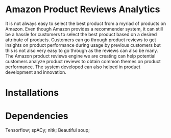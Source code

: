 # Amazon Product Reviews Analytics
It is not always easy to select the best product from a myriad of products on Amazon. Even though Amazon provides a recommender system, it can still be a hassle for customers to select the best product based on a desired attribute of products. Customers can go through product reviews to get insights on product performance during usage by previous customers but this is not also very easy to go through as the reviews can also be many. The Amazon product reviews engine we are creating can help potential customers analyze product reviews to obtain common themes on product performance. The system developed can also helped in product development and innovation.

# Installations


# Dependencies
Tensorflow;
spACy;
nltk;
Beautiful soup;
